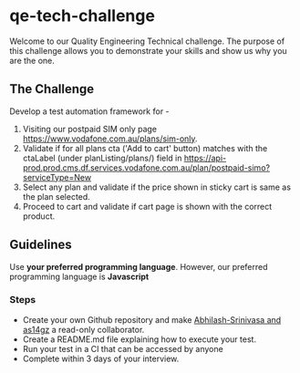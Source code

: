 # qe-tech-challenge

Welcome to our Quality Engineering Technical challenge. The purpose of this challenge allows you to demonstrate your skills and show us why you are the one.

## The Challenge

Develop a test automation framework for -

1. Visiting our postpaid SIM only page https://www.vodafone.com.au/plans/sim-only. 
2. Validate if for all plans cta ('Add to cart' button) matches with the ctaLabel (under planListing/plans/) field in https://api-prod.prod.cms.df.services.vodafone.com.au/plan/postpaid-simo?serviceType=New
3. Select any plan and validate if the price shown in sticky cart is same as the plan selected.
4. Proceed to cart and validate if cart page is shown with the correct product.


## Guidelines

Use **your preferred programming language**. However, our preferred programming language is **Javascript**  

### Steps

- Create your own Github repository and make [Abhilash-Srinivasa and as14gz](https://github.com/asanchezgiraldo) a read-only collaborator.
- Create a README.md file explaining how to execute your test.
- Run your test in a CI that can be accessed by anyone
- Complete within 3 days of your interview.
